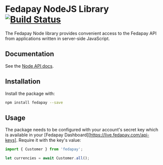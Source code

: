# Fedapay NodeJS Library [![Build Status](https://travis-ci.org/fedapay/fedapay-node.svg?branch=master)](https://travis-ci.org/fedapay/fedapay-node)

The Fedapay Node library provides convenient access to the Fedapay API from
applications written in server-side JavaScript.

## Documentation

See the [Node API docs](https://fedapay.com/docs/api/node).

## Installation

Install the package with:

``` bash
npm install fedapay --save
```

## Usage

The package needs to be configured with your account's secret key which is available in your [Fedapay Dashboard][https://live.fedapay.com/api-keys]. Require it with the key's value:

``` js
import { Customer } from 'fedapay';

let currencies = await Customer.all();

```
